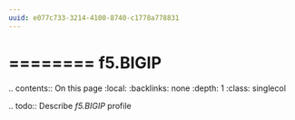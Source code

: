 ```yaml
---
uuid: e077c733-3214-4100-8740-c1778a778831
---
```



========
f5.BIGIP
========

.. contents:: On this page
    :local:
    :backlinks: none
    :depth: 1
    :class: singlecol

.. todo::
    Describe *f5.BIGIP* profile

